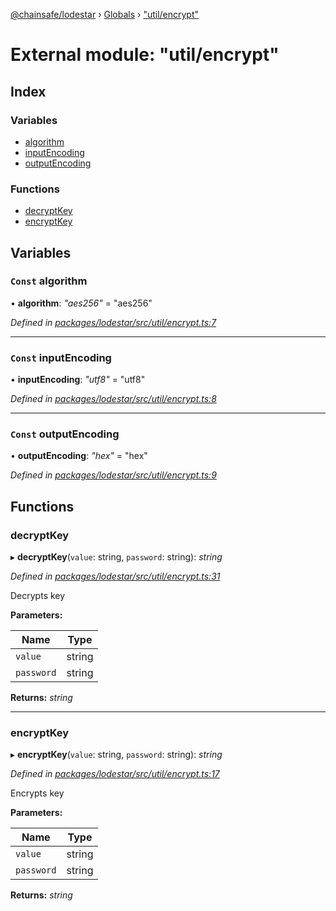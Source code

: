 [@chainsafe/lodestar](../README.md) › [Globals](../globals.md) › ["util/encrypt"](_util_encrypt_.md)

# External module: "util/encrypt"

## Index

### Variables

* [algorithm](_util_encrypt_.md#const-algorithm)
* [inputEncoding](_util_encrypt_.md#const-inputencoding)
* [outputEncoding](_util_encrypt_.md#const-outputencoding)

### Functions

* [decryptKey](_util_encrypt_.md#decryptkey)
* [encryptKey](_util_encrypt_.md#encryptkey)

## Variables

### `Const` algorithm

• **algorithm**: *"aes256"* = "aes256"

*Defined in [packages/lodestar/src/util/encrypt.ts:7](https://github.com/ChainSafe/lodestar/blob/533caff9e/packages/lodestar/src/util/encrypt.ts#L7)*

___

### `Const` inputEncoding

• **inputEncoding**: *"utf8"* = "utf8"

*Defined in [packages/lodestar/src/util/encrypt.ts:8](https://github.com/ChainSafe/lodestar/blob/533caff9e/packages/lodestar/src/util/encrypt.ts#L8)*

___

### `Const` outputEncoding

• **outputEncoding**: *"hex"* = "hex"

*Defined in [packages/lodestar/src/util/encrypt.ts:9](https://github.com/ChainSafe/lodestar/blob/533caff9e/packages/lodestar/src/util/encrypt.ts#L9)*

## Functions

###  decryptKey

▸ **decryptKey**(`value`: string, `password`: string): *string*

*Defined in [packages/lodestar/src/util/encrypt.ts:31](https://github.com/ChainSafe/lodestar/blob/533caff9e/packages/lodestar/src/util/encrypt.ts#L31)*

Decrypts key

**Parameters:**

Name | Type |
------ | ------ |
`value` | string |
`password` | string |

**Returns:** *string*

___

###  encryptKey

▸ **encryptKey**(`value`: string, `password`: string): *string*

*Defined in [packages/lodestar/src/util/encrypt.ts:17](https://github.com/ChainSafe/lodestar/blob/533caff9e/packages/lodestar/src/util/encrypt.ts#L17)*

Encrypts key

**Parameters:**

Name | Type |
------ | ------ |
`value` | string |
`password` | string |

**Returns:** *string*
